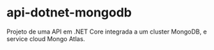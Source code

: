 # api-dotnet-mongodb
Projeto de uma API em .NET Core integrada a um cluster MongoDB, e service cloud Mongo Atlas.
